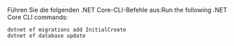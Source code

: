 
<span data-ttu-id="2fb54-101">Führen Sie die folgenden .NET Core-CLI-Befehle aus:</span><span class="sxs-lookup"><span data-stu-id="2fb54-101">Run the following .NET Core CLI commands:</span></span>

```dotnetcli
dotnet ef migrations add InitialCreate
dotnet ef database update
```